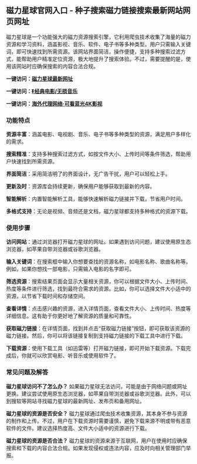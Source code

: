 <h2>磁力星球官网入口 - 种子搜索磁力链接搜索最新网站网页网址</h2>
<p>磁力星球是一个功能强大的磁力资源搜索引擎，它利用爬虫技术收集了海量的磁力资源和学习资料，涵盖影视、音乐、软件、电子书等多种类型。用户只需输入关键词，即可快速找到所需资源。该网站界面简洁，操作便捷，支持多种搜索过滤方式，能帮助用户精准定位资源，极大地提升了搜索体验。不过，需要提醒的是，使用该网站时应确保搜索的内容合法合规。</p>
<p><strong>一键访问：</strong><a href="https://www.ggonav.com/sites/5730.html"><strong>磁力星球最新网址</strong></a></p>
<p><strong>一键访问：</strong><a href="https://pan.quark.cn/s/0db22432c259"><strong>⏬经典电影/无损音乐</strong></a></p>
<p><strong>一键访问：</strong><a href="http://ip.harmonylink.net/share/e82025"><strong>海外代理网络·可看蓝光4K影视</strong></a></p>
<h3><strong>功能特点</strong></h3>
<p><strong>资源丰富</strong>：涵盖电影、电视剧、音乐、电子书等多种类型的资源，满足用户多样化的需求。</p>
<p><strong>搜索精准</strong>：支持多种搜索过滤方式，如按文件大小、上传时间等条件筛选，帮助用户快速找到所需资源。</p>
<p><strong>界面简洁</strong>：采用简洁明了的界面设计，无广告干扰，用户可以轻松上手。</p>
<p><strong>更新及时</strong>：资源库会持续更新，确保用户能够获取到最新的内容。</p>
<p><strong>智能解析</strong>：内置智能解析工具，能够快速解析磁力链接并下载，节省用户时间。</p>
<p><strong>多格式支持</strong>：无论是视频、音频还是文档，磁力星球都支持多种格式的资源下载。</p>
<h3><strong>使用步骤</strong></h3>
<p><strong>访问网站</strong>：通过浏览器打开磁力星球的网址。如果遇到访问问题，建议使用原生态浏览器，如苹果自带浏览器或谷歌浏览器。</p>
<p><strong>输入关键词</strong>：在搜索框中输入你想要查找的资源名称，如电影名称、歌曲名称等。例如，如果你想找一部电影，只需输入电影的名字即可。</p>
<p><strong>筛选资源</strong>：搜索结果页面会显示大量相关资源，你可以根据文件大小、上传时间、热度等条件进行筛选，找到最符合需求的资源。比如，你可以选择文件大小适中的资源，以节省下载时间和存储空间。</p>
<p><strong>查看详情</strong>：点击感兴趣的资源，进入详情页面，查看文件大小、上传时间、热度等详细信息。这有助于你更好地了解资源的质量和可靠性。</p>
<p><strong>获取磁力链接</strong>：在详情页面，找到并点击“获取磁力链接”按钮，即可获取该资源的磁力链接。然后，你可以将该链接复制到支持磁力链接的下载工具中进行下载。</p>
<p><strong>下载资源</strong>：使用下载工具（如迅雷等）打开磁力链接，即可开始下载资源。下载完成后，你就可以欣赏电影、听音乐或使用软件了。</p>
<h3><strong>常见问题及解答</strong></h3>
<p><strong>磁力星球访问不了怎么办？</strong> 如果磁力星球无法访问，可能是由于网络问题或网址更换。建议尝试使用原生态浏览器，如苹果自带浏览器或谷歌浏览器。此外，可以到搜软等网站寻找磁力星球的最新网址、发布页和备用网址。</p>
<p><strong>磁力星球的资源是否安全？</strong> 磁力星球通过爬虫技术收集资源，其本身不参与资源的制作和上传。不过，用户在下载资源时需要谨慎，避免下载来源不明或带有恶意软件的文件。建议选择热度高、文件大小适中的资源进行下载。</p>
<p><strong>磁力星球的资源是否合法？</strong> 磁力星球的资源来源于互联网，用户在使用时应确保搜索和下载的内容合法合规。如果发现侵权或违法内容，应及时向相关管理部门举报。</p>
